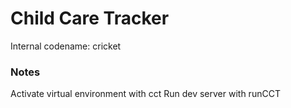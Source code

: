 # Child Care Tracker
Internal codename: cricket

### Notes
Activate virtual environment with cct
Run dev server with runCCT
